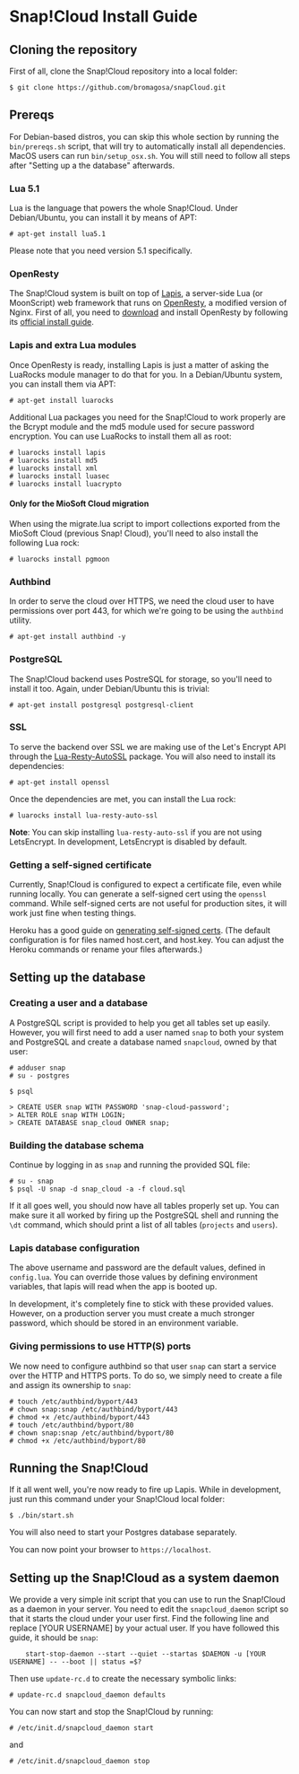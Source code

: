 # Snap!Cloud Install Guide

## Cloning the repository

First of all, clone the Snap!Cloud repository into a local folder:

```
$ git clone https://github.com/bromagosa/snapCloud.git
```

## Prereqs

For Debian-based distros, you can skip this whole section by running the `bin/prereqs.sh` script, that will try to automatically install all dependencies. MacOS users can run `bin/setup_osx.sh`. You will still need to follow all steps after "Setting up a the database" afterwards.


### Lua 5.1

Lua is the language that powers the whole Snap!Cloud. Under Debian/Ubuntu, you can install it by means of APT:

```
# apt-get install lua5.1
```

Please note that you need version 5.1 specifically.

### OpenResty

The Snap!Cloud system is built on top of [Lapis](http://leafo.net/lapis/), a server-side Lua (or MoonScript) web framework that runs on [OpenResty](http://openresty.org), a modified version of Nginx. First of all, you need to [download](http://openresty.org/#Download) and install OpenResty by following its [official install guide](http://openresty.org/#Installation).

### Lapis and extra Lua modules

Once OpenResty is ready, installing Lapis is just a matter of asking the LuaRocks module manager to do that for you. In a Debian/Ubuntu system, you can install them via APT:

```
# apt-get install luarocks
```

Additional Lua packages you need for the Snap!Cloud to work properly are the Bcrypt module and the md5 module used for secure password encryption. You can use LuaRocks to install them all as root:

```
# luarocks install lapis
# luarocks install md5
# luarocks install xml
# luarocks install luasec
# luarocks install luacrypto
```

#### Only for the MioSoft Cloud migration

When using the migrate.lua script to import collections exported from the MioSoft Cloud (previous Snap! Cloud), you'll need to also install the following Lua rock:

```
# luarocks install pgmoon

```

### Authbind

In order to serve the cloud over HTTPS, we need the cloud user to have permissions over port 443, for which we're going to be using the `authbind` utility.

```
# apt-get install authbind -y
```

### PostgreSQL

The Snap!Cloud backend uses PostreSQL for storage, so you'll need to install it too. Again, under Debian/Ubuntu this is trivial:

```
# apt-get install postgresql postgresql-client
```

### SSL

To serve the backend over SSL we are making use of the Let's Encrypt API through the [Lua-Resty-AutoSSL](https://github.com/GUI/lua-resty-auto-ssl) package. You will also need to install its dependencies:

```
# apt-get install openssl
```

Once the dependencies are met, you can install the Lua rock:

```
# luarocks install lua-resty-auto-ssl
```
**Note**: You can skip installing `lua-resty-auto-ssl` if you are not using LetsEncrypt. In development, LetsEncrypt is disabled by default.

### Getting a self-signed certificate
Currently, Snap!Cloud is configured to expect a certificate file, even while running locally. You can generate a self-signed cert using the `openssl` command. While self-signed certs are not useful for production sites, it will work just fine when testing things.

Heroku has a good guide on [generating self-signed certs][heroku-guide].
(The default configuration is for files named host.cert, and host.key. You can adjust the Heroku commands or rename your files afterwards.)

[heroku-guide]: https://devcenter.heroku.com/articles/ssl-certificate-self

## Setting up the database

### Creating a user and a database

A PostgreSQL script is provided to help you get all tables set up easily. However, you will first need to add a user named `snap` to both your system and PostgreSQL and create a database named `snapcloud`, owned by that user:

```
# adduser snap
# su - postgres

$ psql

> CREATE USER snap WITH PASSWORD 'snap-cloud-password';
> ALTER ROLE snap WITH LOGIN;
> CREATE DATABASE snap_cloud OWNER snap;
```

### Building the database schema

Continue by logging in as `snap` and running the provided SQL file:

```
# su - snap
$ psql -U snap -d snap_cloud -a -f cloud.sql
```

If it all goes well, you should now have all tables properly set up. You can make sure it all worked by firing up the PostgreSQL shell and running the `\dt` command, which should print a list of all tables (`projects` and `users`).

### Lapis database configuration

The above username and password are the default values, defined in `config.lua`. You can override those values by defining environment variables, that lapis will read when the app is booted up.

In development, it's completely fine to stick with these provided values. However, on a production server you must create a much stronger password, which should be stored in an environment variable.

### Giving permissions to use HTTP(S) ports

We now need to configure authbind so that user `snap` can start a service over the HTTP and HTTPS ports. To do so, we simply need to create a file and assign its ownership to `snap`:

```
# touch /etc/authbind/byport/443
# chown snap:snap /etc/authbind/byport/443
# chmod +x /etc/authbind/byport/443
# touch /etc/authbind/byport/80
# chown snap:snap /etc/authbind/byport/80
# chmod +x /etc/authbind/byport/80
```

## Running the Snap!Cloud

If it all went well, you're now ready to fire up Lapis. While in development, just run this command under your Snap!Cloud local folder:

```
$ ./bin/start.sh
```
You will also need to start your Postgres database separately.

You can now point your browser to `https://localhost`.

## Setting up the Snap!Cloud as a system daemon

We provide a very simple init script that you can use to run the Snap!Cloud as a daemon in your server. You need to edit the `snapcloud_daemon` script so that it starts the cloud under your user first. Find the following line and replace [YOUR USERNAME] by your actual user. If you have followed this guide, it should be `snap`:


```
    start-stop-daemon --start --quiet --startas $DAEMON -u [YOUR USERNAME] -- --boot || status =$?
```

Then use `update-rc.d` to create the necessary symbolic links:

```
# update-rc.d snapcloud_daemon defaults
```

You can now start and stop the Snap!Cloud by running:

```
# /etc/init.d/snapcloud_daemon start
```

and

```
# /etc/init.d/snapcloud_daemon stop
```
